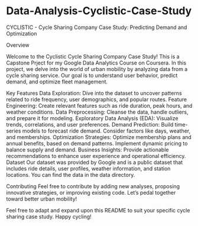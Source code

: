 # Data-Analysis-Cyclistic-Case-Study

CYCLISTIC - Cycle Sharing Company Case Study: Predicting Demand and Optimization

Overview

Welcome to the Cyclistic Cycle Sharing Company Case Study! This is a Capstone Prject for my Google Data Analytics Course on Coursera. In this project, we delve into the world of urban mobility by analyzing data from a cycle sharing service. Our goal is to understand user behavior, predict demand, and optimize fleet management.

Key Features
Data Exploration: Dive into the dataset to uncover patterns related to ride frequency, user demographics, and popular routes.
Feature Engineering: Create relevant features such as ride duration, peak hours, and weather conditions.
Data Preprocessing: Cleanse the data, handle outliers, and prepare it for modeling.
Exploratory Data Analysis (EDA): Visualize trends, correlations, and user preferences.
Demand Prediction:
Build time-series models to forecast ride demand.
Consider factors like days, weather, and memberships.
Optimization Strategies:
Optimize membership plans and annual benefits, based on demand patterns.
Implement dynamic pricing to balance supply and demand.
Business Insights: Provide actionable recommendations to enhance user experience and operational efficiency.
Dataset
Our dataset was provided by Google and is a public dataset that includes ride details, user profiles, weather information, and station locations. You can find the data in the data directory.

Contributing
Feel free to contribute by adding new analyses, proposing innovative strategies, or improving existing code. Let’s pedal together toward better urban mobility!

Feel free to adapt and expand upon this README to suit your specific cycle sharing case study. Happy cycling! 
